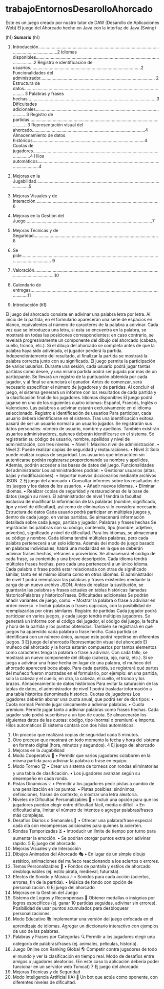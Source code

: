 # trabajoEntornosDesarolloAhorcado
Este es un juego creado por nustro tutor de DAW (Desarollo de Aplicaciones Web) El juego del Ahorcado hecho en Java con la interfaz de Java (Swing)

(h1) **Sumario** (h1)
1. Introducción......................................................................................................................................2
Idiomas disponibles.....................................................................................................................2
Registro e identificación de usuarios..........................................................................................2
Funcionalidades del administrador............................................................................................. 2
Estructura de datos...................................................................................................................... 3
Palabras y frases hechas.........................................................................................................3
Dificultades adicionales.............................................................................................................. 3
Registro de partidas.....................................................................................................................3
Representación visual del ahorcado............................................................................................4
Almacenamiento de datos históricos...........................................................................................4
Cuotas de jugadores....................................................................................................................4
Hilos automáticos........................................................................................................................4
2. Mejoras en la Jugabilidad.................................................................................................................5
3. Mejoras Visuales y de Interacción....................................................................................................6
4. Mejoras en la Gestión del Juego.......................................................................................................7
5. Mejoras Técnicas y de Seguridad.....................................................................................................8
6. Se pide.............................................................................................................................................. 9
7. Valoración.......................................................................................................................................10
8. Calendario de entregas....................................................................................................................11


1. Introducción (h1)
   
El juego del ahorcado consiste en adivinar una palabra letra por letra. Al inicio de la partida, en el
formulario aparecerán una serie de espacios en blanco, equivalentes al número de caracteres de la
palabra a adivinar. Cada vez que se introduzca una letra, si esta se encuentra en la palabra, se
mostrará en todas las posiciones correspondientes; en caso contrario, se revelará progresivamente
un componente del dibujo del ahorcado (cabeza, cuello, tronco, etc.).
Si el dibujo del ahorcado se completa antes de que la palabra haya sido adivinada, el jugador
perderá la partida. Independientemente del resultado, al finalizar la partida se mostrará la palabra
correcta junto con su significado.
El juego permite la participación de varios usuarios. Durante una sesión, cada usuario podrá jugar
tantas partidas como desee, y una misma partida podrá ser jugada por más de un participante. Se
llevará un registro de la puntuación obtenida por cada jugador, y al final se anunciará el ganador.
Antes de comenzar, será necesario especificar el número de jugadores y de partidas.
Al concluir el juego, el sistema generará un informe con los resultados de cada partida y la
clasificación final de los jugadores.
Idiomas disponibles
El juego podrá jugarse en uno de los siguientes cuatro idiomas: Español, Francés, Inglés o
Valenciano. Las palabras a adivinar estarán exclusivamente en el idioma seleccionado.
Registro e identificación de usuarios
Para participar, cada usuario deberá identificarse en el sistema. Tras una identificación exitosa,
pasará de ser un usuario normal a un usuario jugador. Se registrarán sus datos personales: número
de usuario, nombre y apellidos.
También existirán usuarios administradores, quienes deberán identificarse en el sistema. Se
registrarán su código de usuario, nombre, apellidos y nivel de administración, con tres niveles:
• Nivel 1: Máximo nivel de administración.
• Nivel 2: Puede realizar copias de seguridad y restauraciones.
• Nivel 3: Solo puede realizar copias de seguridad.
Los usuarios que interactúen sin autenticarse podrán registrarse proporcionando su nombre y
apellidos. Además, podrán acceder a las bases de datos del juego.
Funcionalidades del administrador
Los administradores podrán:
• Gestionar usuarios (altas, bajas y modificaciones).
• Importar nuevos diccionarios mediante archivos JSON.
2
Ej juego del ahorcado
• Consultar informes sobre los resultados de los juegos y los datos de los usuarios.
• Añadir nuevos idiomas.
• Eliminar idiomas.
• Realizar copias de seguridad y restauraciones de la base de datos (según su nivel).
El administrador de nivel 1 tendrá la facultad exclusiva de modificar la información de las palabras
(nombre, significado, tipo y nivel de dificultad), así como de eliminarlas si lo considera necesario.
Estructura de datos
Cada usuario podrá participar en múltiples juegos y, dentro de cada juego, en varias partidas. Se
almacenará información detallada sobre cada juego, partida y jugador.
Palabras y frases hechas
Se registrarán las palabras con su código, contenido, tipo (nombre, adjetivo, adverbio), significado y
nivel de dificultad. Para los idiomas, se almacenará su código y nombre. Cada idioma tendrá
múltiples palabras, pero cada palabra pertenecerá a un solo idioma.
Además del modo de juego basado en palabras individuales, habrá una modalidad en la que se
deberán adivinar frases hechas, refranes o proverbios. Se almacenará el código de cada frase, su
contenido y una breve descripción. Cada idioma tendrá múltiples frases hechas, pero cada una
pertenecerá a un único idioma.
Cada palabra o frase podrá estar relacionada con otras de significado similar, tanto en el mismo
idioma como en otros idiomas.
El administrador de nivel 1 podrá reemplazar las palabras y frases existentes mediante la carga de
un nuevo archivo JSON. Antes de realizar la sustitución, se guardarán las palabras y frases actuales
en tablas históricas llamadas historicoPalabras y historicoFrases.
Dificultades adicionales
Se podrán añadir variantes de juego, como:
• Mostrar la palabra o frase a adivinar en orden inverso.
• Incluir palabras o frases capicúas, con la posibilidad de reemplazarlas por otras similares.
Registro de partidas
Cada jugador podrá participar en varios juegos, y cada juego tendrá múltiples jugadores. Se
generará un informe con el código del jugador, el código del juego, la fecha y hora de la partida y
los puntos obtenidos. También se registrará en qué juegos ha aparecido cada palabra o frase hecha.
Cada partida se identificará con un número único, aunque este podrá repetirse en diferentes juegos.
3
Ej juego del ahorcado
Representación visual del ahorcado
El muñeco del ahorcado y la horca estarán compuestos por tantos elementos como caracteres tenga
la palabra o frase a adivinar. Con cada fallo, se mostrará un nuevo componente del dibujo (cabeza,
ojo, nariz, etc.).
Si se juega a adivinar una frase hecha en lugar de una palabra, el muñeco del ahorcado aparecerá
boca abajo.
Para cada partida, se registrará qué partes del muñeco fueron mostradas en el formulario, por
ejemplo: en una partida, solo la cabeza y el cuello; en otra, la cabeza, el cuello, el tronco y los
brazos.
Almacenamiento de datos históricos
Para evitar la saturación de las tablas de datos, el administrador de nivel 1 podrá trasladar
información a una tabla histórica denominada historico.
Cuotas de jugadores
Los jugadores deberán abonar una cuota anual, que podrá ser de dos tipos:
• Cuota normal: Permite jugar únicamente a adivinar palabras.
• Cuota premium: Permite jugar tanto a adivinar palabras como frases hechas.
Cada jugador solo podrá suscribirse a un tipo de cuota. Se almacenarán los siguientes datos de las
cuotas: código, tipo (normal o premium) e importe.
Hilos automáticos
El sistema contará con dos hilos automáticos:
1. Un proceso que realizará copias de seguridad cada 5 minutos.
2. Otro proceso que mostrará en todo momento la fecha y hora del sistema en formato digital
(hora, minutos y segundos).
4
Ej juego del ahorcado
2. Mejoras en la Jugabilidad
1. Modo Cooperativo 🤝
• Permitir que varios jugadores colaboren en la misma partida para adivinar la palabra
o frase en equipo.
2. Modo Torneo 🏆
• Crear un sistema de torneos con rondas eliminatorias y una tabla de clasificación.
• Los jugadores avanzan según su desempeño en cada ronda.
3. Pistas Dinámicas 💡
• Permitir a los jugadores pedir pistas a cambio de una penalización en los puntos.
• Pistas posibles: sinónimos, definiciones, frases de contexto, o mostrar una letra
aleatoria.
4. Niveles de Dificultad Personalizables 🎯
• Incluir una opción para que los jugadores puedan elegir entre dificultad fácil, media
o difícil.
• En dificultad alta, limitar el número de intentos o agregar palabras/frases más
complejas.
5. Desafíos Diarios o Semanales 📅
• Ofrecer una palabra/frase especial cada día con recompensas adicionales para
quienes la acierten.
6. Rondas Temporizadas ⏳
• Introducir un límite de tiempo por turno para aumentar la emoción.
• Se podrían otorgar puntos extra por adivinar rápido.
5
Ej juego del ahorcado
3. Mejoras Visuales y de Interacción
1. Dibujos Animados del Ahorcado 🎭
• En lugar de un simple dibujo estático, animaciones del muñeco reaccionando a los
aciertos o errores.
2. Temas Personalizables 🎨
• Fondos de pantalla y estilos de ahorcado desbloqueables (ej. estilo pirata, medieval,
futurista).
3. Efectos de Sonido y Música 🎶
• Sonidos para cada acción (aciertos, errores, fin de la partida).
• Música de fondo con opción de personalización.
6
Ej juego del ahorcado
4. Mejoras en la Gestión del Juego
1. Sistema de Logros y Recompensas 🏅
Obtener medallas o insignias por logros específicos (ej. ganar 10 partidas seguidas, adivinar
sin errores).
Posibilidad de usar puntos acumulados para desbloquear personalizaciones.
2. Modo Educativo 📚
Implementar una versión del juego enfocada en el aprendizaje de idiomas.
Agregar un diccionario interactivo con ejemplos de uso de las palabras.
3. Palabras y Frases por Categorías 🔍
Permitir a los jugadores elegir una categoría de palabras/frases (ej. animales, películas,
historia).
4. Juego Online con Ranking Global 🌎
Competir contra jugadores de todo el mundo y ver la clasificación en tiempo real.
Modo de desafíos entre amigos o jugadores aleatorios. (En este caso la aplicación debería
poder funcionar en un servidor web Tomcat)
7
Ej juego del ahorcado
5. Mejoras Técnicas y de Seguridad
1. Modo Inteligencia Artificial (IA) 🤖
Un bot que actúe como oponente, con diferentes niveles de dificultad. 

